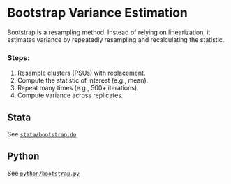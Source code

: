 # Bootstrap Variance Estimation

Bootstrap is a resampling method. Instead of relying on linearization, it estimates variance by repeatedly resampling and recalculating the statistic.

### Steps:
1. Resample clusters (PSUs) with replacement.
2. Compute the statistic of interest (e.g., mean).
3. Repeat many times (e.g., 500+ iterations).
4. Compute variance across replicates.

## Stata
See [`stata/bootstrap.do`](stata/bootstrap.do)

## Python
See [`python/bootstrap.py`](python/bootstrap.py)
